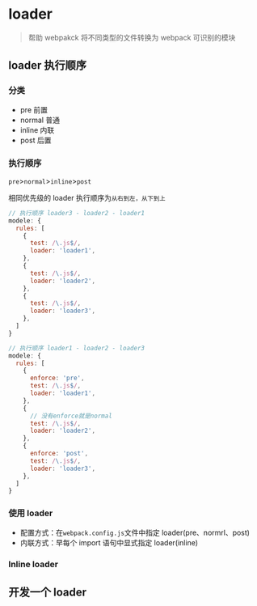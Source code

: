 # loader

> 帮助 webpakck 将不同类型的文件转换为 webpack 可识别的模块

## loader 执行顺序

### 分类

- pre 前置
- normal 普通
- inline 内联
- post 后置

### 执行顺序

`pre`>`normal`>`inline`>`post`

相同优先级的 loader 执行顺序为`从右到左，从下到上`

```js
// 执行顺序 loader3 - loader2 - loader1
modele: {
  rules: [
    {
      test: /\.js$/,
      loader: 'loader1',
    },
    {
      test: /\.js$/,
      loader: 'loader2',
    },
    {
      test: /\.js$/,
      loader: 'loader3',
    },
  ]
}
```

```js
// 执行顺序 loader1 - loader2 - loader3
modele: {
  rules: [
    {
      enforce: 'pre',
      test: /\.js$/,
      loader: 'loader1',
    },
    {
      // 没有enforce就是normal
      test: /\.js$/,
      loader: 'loader2',
    },
    {
      enforce: 'post',
      test: /\.js$/,
      loader: 'loader3',
    },
  ]
}
```

### 使用 loader

- 配置方式：在`webpack.config.js`文件中指定 loader(pre、normrl、post)
- 内联方式：早每个 import 语句中显式指定 loader(inline)

### lnline loader

## 开发一个 loader
